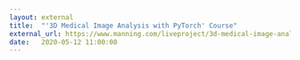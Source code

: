 ```yaml
---
layout: external
title:  "'3D Medical Image Analysis with PyTorch' Course"
external_url: https://www.manning.com/liveproject/3d-medical-image-analysis-with-pytorch?a_aid=reinhold&a_bid=a334582c
date:   2020-05-12 11:00:00
---
```

